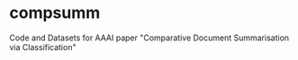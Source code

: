 # compsumm
Code and Datasets for AAAI paper "Comparative Document Summarisation via Classification"
